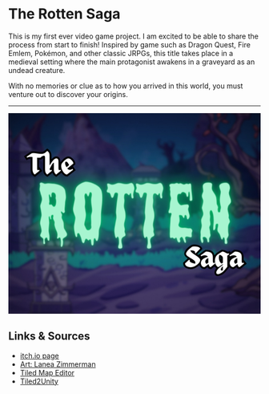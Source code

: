 # The Rotten Saga
This is my first ever video game project. I am excited to be able to share the process from start to finish!
Inspired by game such as Dragon Quest, Fire Emlem, Pokémon, and other classic JRPGs, this title takes place in
a medieval setting where the main protagonist awakens in a graveyard as an undead creature. 

With no memories or clue as to how you arrived in this world, you must venture out to discover your origins. 

---

<img src="https://github.com/mike-doyle/the-rotten-saga/blob/main/Rotten%20Saga%20Title.png">



## Links & Sources 

- <a href="https://mike-doyle.itch.io/the-rotten-saga"> itch.io page </a>
- <a href="https://opengameart.org/content/tiny-16-basic"> Art: Lanea Zimmerman </a>
- <a href="https://thorbjorn.itch.io/tiled"> Tiled Map Editor </a>
- <a href="https://seanba.com/tiled2unity"> Tiled2Unity </a>
